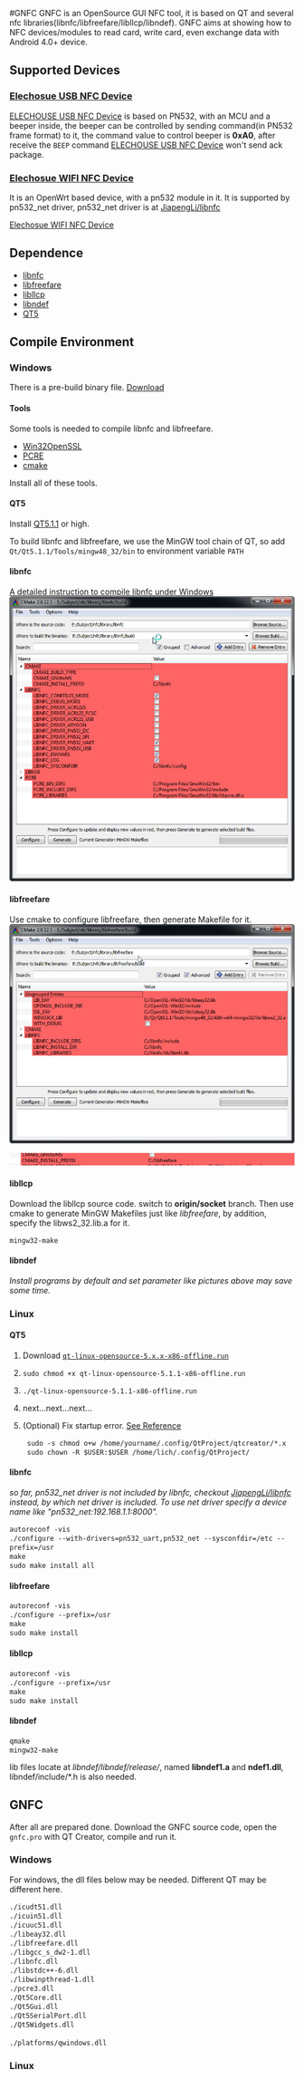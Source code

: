 #GNFC
GNFC is an OpenSource GUI NFC tool, it is based on QT and several nfc libraries(libnfc/libfreefare/libllcp/libndef). GNFC aims at showing how to NFC devices/modules to read card, write card, even exchange data with Android 4.0+ device.  


## Supported Devices

### [Elechosue USB NFC Device](http://elechouse.com)

[ELECHOUSE USB NFC Device]() is based on PN532, with an MCU and a beeper inside, the beeper can be controlled by sending command(in PN532 frame format) to it, the command value to control beeper is **0xA0**, after receive the `BEEP` command [ELECHOUSE USB NFC Device](http://elechouse.com) won't send ack package.

### [Elechosue WIFI NFC Device](http://elechouse.com) 
It is an OpenWrt based device, with a pn532 module in it. It is supported by pn532_net driver, pn532_net driver is at [JiapengLi/libnfc](https://github.com/JiapengLi/libnfc)

[Elechosue WIFI NFC Device]() 

## Dependence

+ [libnfc](https://code.google.com/p/libnfc/)
+ [libfreefare](https://code.google.com/p/libfreefare/)
+ [libllcp](https://code.google.com/p/libllcp/)
+ [libndef](https://github.com/nfc-tools/libndef)
+ [QT5](http://qt-project.org/)

## Compile Environment

### Windows

There is a pre-build binary file. [Download](https://github.com/JiapengLi/GNFC/releases/download/v0.2.0/gnfc-0.2.0-win.zip)

#### Tools
Some tools is needed to compile libnfc and libfreefare.  

+ [Win32OpenSSL](http://slproweb.com/download/Win32OpenSSL-1_0_1e.exe)
+ [PCRE](http://hivelocity.dl.sourceforge.net/project/gnuwin32/pcre/7.0/pcre-7.0.exe)
+ [cmake](http://www.cmake.org/files/v2.8/cmake-2.8.12.1-win32-x86.exe)

Install all of these tools.

#### QT5
Install [QT5.1.1](http://download.qt-project.org/official_releases/qt/) or high.

To build libnfc and libfreefare, we use the MinGW tool chain of QT, so add
`Qt/Qt5.1.1/Tools/mingw48_32/bin` to environment variable `PATH`

#### libnfc
[A detailed instruction to compile libnfc under Windows](http://www.mobilefish.com/developer/libnfc/libnfc.html)
![0](./img/00-configure-libnfc.jpg)

#### libfreefare
Use cmake to configure libfreefare,  then generate Makefile for it.
![1](./img/01-configure-libfreefare.jpg)

![2](./img/02-configure-libfreefare.jpg)

#### libllcp
Download the libllcp source code. switch to **origin/socket** branch. Then use cmake to generate MinGW Makefiles just like *libfreefare*, by addition, specify the libws2_32.lib.a for it.

	mingw32-make

#### libndef
	

*Install programs by default and set parameter like pictures above may save some time.* 

### Linux

#### QT5

1. Download [`qt-linux-opensource-5.x.x-x86-offline.run`](http://download.qt-project.org/official_releases/qt/)
2. `sudo chmod +x qt-linux-opensource-5.1.1-x86-offline.run`
3. `./qt-linux-opensource-5.1.1-x86-offline.run`
4. next...next...next...
5. (Optional) Fix startup error. [See Reference](http://askubuntu.com/questions/253785/cannot-overwrite-file-home-baadshah-config-qtproject-qtcreator-toolchains-xml)

        sudo -s chmod o+w /home/yourname/.config/QtProject/qtcreator/*.x
        sudo chown -R $USER:$USER /home/lich/.config/QtProject/

#### libnfc

*so far, pn532_net driver is not included by libnfc, checkout [JiapengLi/libnfc](https://github.com/JiapengLi/libnfc) instead, by which net driver is included. To use net driver specify a device name like "pn532_net:192.168.1.1:8000".*

	autoreconf -vis
	./configure --with-drivers=pn532_uart,pn532_net --sysconfdir=/etc --prefix=/usr
	make
	sudo make install all

#### libfreefare
	
	autoreconf -vis
	./configure --prefix=/usr
	make
	sudo make install

#### libllcp
	
	autoreconf -vis
	./configure --prefix=/usr
	make
	sudo make install

#### libndef
	
	qmake
	mingw32-make

lib files locate at *libndef/libndef/release/*, named **libndef1.a** and **ndef1.dll**, libndef/include/*.h is also needed.


## GNFC
After all are prepared done. Download the GNFC source code, open the `gnfc.pro` with QT Creator, compile and run it.

### Windows
For windows, the dll files below may be needed. Different QT may be different here.

	./icudt51.dll
	./icuin51.dll
	./icuuc51.dll
	./libeay32.dll
	./libfreefare.dll
	./libgcc_s_dw2-1.dll
	./libnfc.dll
	./libstdc++-6.dll
	./libwinpthread-1.dll
	./pcre3.dll
	./Qt5Core.dll
	./Qt5Gui.dll
	./Qt5SerialPort.dll
	./Qt5Widgets.dll

	./platforms/qwindows.dll

### Linux